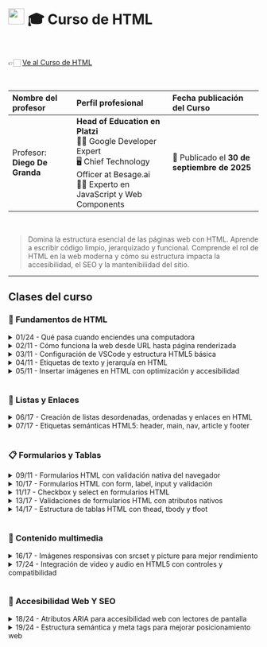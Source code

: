 
# <img width="32px" src="https://static.platzi.com/media/achievements/piezas-curso-html-badge-80b94b6a-d39d-44d8-9218-f14ca1e4764e.png"/> 🎓 Curso de HTML

  <br/>

  👉🏻 [Ve al Curso de HTML](https://platzi.com/cursos/html)
  
  <br/>

  | Nombre del profesor | Perfil profesional | Fecha publicación del Curso |
  | :--- | :--- | :--- |
  | Profesor: **Diego De Granda** | **Head of Education en Platzi** <br/> 👨‍🏫 Google Developer Expert <br/> 🖥️ Chief Technology Officer at Besage.ai <br/> 👨‍💻 Experto en JavaScript y Web Components | 📅 Publicado el **30 de septiembre de 2025** |
  
  <br/>


> Domina la estructura esencial de las páginas web con HTML. Aprende a escribir código limpio, jerarquizado y funcional. Comprende el rol de HTML en la web moderna y cómo su estructura impacta la accesibilidad, el SEO y la mantenibilidad del sitio.

---

## Clases del curso

### 🧱 Fundamentos de HTML
<details>
  <summary>01/24 - Qué pasa cuando enciendes una computadora</summary>
  <br/>

  Aprende a construir páginas web desde cero con **HTML**, enfocándote en **maquetación semántica**, **accesible** y con **buenas prácticas para SEO**. Terminarás con el **código base** de tu primer **portafolio profesional**, sin necesitar conocimientos de programación, solo ganas de iniciar tu camino como *frontend*. Acompaña a **Diego de Granda**, profesional con **más de 15 años** en la industria de *software* y desarrollo de producto.

  ## ¿Qué aprenderás de HTML y maquetación semántica?

  La ruta empieza por el primer paso: **maquetar con HTML**, uno de los tres lenguajes que entiende el navegador. El objetivo es construir estructura clara y preparada para crecer, cuidando la semántica desde el inicio.

  ### ¿Cuál es el primer paso con HTML?

  - Entender que HTML es el lenguaje de maquetación del navegador.
  - Organizar contenido con enfoque semántico desde el inicio.
  - Trabajar una base sólida para futuras mejoras.

  ### ¿Qué construirás al final del curso?

  - Un **código base** listo para evolucionar.
  - El inicio de tu **portafolio profesional**.
  - Un proyecto que demuestra maquetación semántica y accesible.

  ## ¿Cómo se relaciona con accesibilidad y SEO?

  La **maquetación semántica** facilita que el navegador comprenda tu contenido y promueve una experiencia **accesible** desde la base. Además, seguir **buenas prácticas para SEO** te prepara para posicionar mejor tu sitio sin complejidad adicional.

  ### ¿Qué enfoque tendrás para accesibilidad y SEO?

  - Estructura clara y comprensible para el navegador.
  - Inclusión como principio del diseño accesible.
  - Prácticas alineadas con posicionamiento en buscadores.

  ## ¿Quién es tu profesor y qué necesitas para iniciar?

  El curso lo guía **Diego de Granda**, con **más de 15 años** de experiencia en la industria de *software* y desarrollo de producto. No requieres experiencia previa en programación ni otros lenguajes.

  ### ¿Qué requisitos y objetivos tendrás?

  - Requisitos: ninguna base de programación, solo motivación.
  - Objetivo: construir el **código base** de tu portafolio.
  - Camino: iniciar tu perfil como *frontend* con fundamentos claros.

  ¿Listo para comenzar a maquetar con HTML y dar el primer paso hacia tu portafolio? Comparte en comentarios qué te motiva a construir tu sitio y en qué quieres enfocarte.
  <br/><br/>

</details>

<details>
  <summary>02/11 - Cómo funciona la web desde URL hasta página renderizada</summary>
  
  <br/>
  Comprende, paso a paso y sin rodeos, cómo funciona la web desde que escribes una URL hasta que se renderiza una página. Aquí verás el modelo cliente-servidor, el rol del DNS y la IP, y por qué **HTML, CSS y JavaScript** son la base del navegador. Además, distinguirás **páginas estáticas y dinámicas**, y los perfiles de **frontend** y **backend**, con las herramientas clave para empezar.

  ## ¿Cómo se conecta el navegador con Internet y el servidor?

  Antes de escribir la primera línea de HTML, conviene entender el flujo completo. Esa visión te ayuda a depurar mejor y a tomar decisiones desde el inicio.

  Cuando queremos ingresar a una página hacemos un request que llega a los servidores buscando esa url para mandarla en una respuesta de HTML en tu navegador ese sitio, a través de una IP. Este paquete viene con ciertos archivos, el navegador toma ese paquete y los interpreta para poderlo mostrar al usuario.

  ### ¿Qué ocurre con un HTTP request cuando escribes una URL?

  - Al teclear una dirección y presionar Enter, el navegador hace un **HTTP request** por Internet hacia el **servidor** que hospeda el proyecto.
  - El servidor localiza la URL, arma una **respuesta HTTP** con un paquete de archivos y la envía de vuelta al **cliente**: tu navegador.
  - Ejemplo de flujo mencionado: al ingresar a plachi.com, el servidor responde con el proyecto y el navegador empieza a interpretarlo.

  Estamos trabajando con DNS, se transforma en una IP que se conecta directamente con el servidor, este lo podrá interpretar.

  ### ¿Cómo se relacionan DNS y la IP address?

  - El **DNS (Domain Name System)** traduce el dominio a una **IP address**.
  - Esa IP conecta con el servidor correcto para ubicar el proyecto solicitado.
  - La regla práctica: escribimos dominios fáciles de recordar y el sistema los transforma a números de IP para hacer la conexión.

  Una vez que el servidor encuentra este paquete, el navegador abrirá dicho paquete y comenzará a interpretar los archivos que se encuentran en el paquete.

  ### ¿Qué lenguajes entiende el navegador?

  - **HTML**: estructura del contenido que aprenderás primero.
  - **CSS**: estilos para definir la apariencia.
  - **JavaScript**: interacción y dinamismo en la página.
  - Con estos tres, puedes construir experiencias de lectura o páginas interactivas.

  ## ¿Cómo lee y renderiza el navegador una página web?

  El navegador procesa de arriba hacia abajo y resuelve dependencias mientras interpreta. Este orden importa para evitar bloqueos y errores.

  Una vez que llega el paquete, lo descarga, analiza el HTML generando el DOM, con esto comienza a extraer los recursos que vaya leyendo de arriba hacia abajo.

  Parte de los recursos que va a interpretar serán los archivos css, el archivo de javascripts e imágenes en general y otro tipo de archivos dependiendo del proyecto.

  Una vez que el navegador descarga los archivos de estilos, construye el CSS Object Model, luego ejecuta el javascript, y al final comienza a dibujar la página en orden.

  ### ¿Qué es el DOM y el CSS Object Module?

  - Primero descarga y analiza **HTML**, generando el **DOM (Document Object Model)**.
  - Luego, al encontrar estilos, descarga **CSS** y crea el **CSS Object Module**, similar al DOM pero solo de estilos.

  ### ¿Cómo descarga recursos y ejecuta JavaScript?

  - El HTML indica recursos: **CSS**, **JavaScript**, imágenes y otros archivos.
  - El navegador descarga estilos, los interpreta y los aplica al DOM.
  - Cuando el HTML requiere **JavaScript**, lo descarga, lo interpreta y ejecuta para lograr la interacción.
  - Con HTML, CSS y JavaScript listos, el navegador **renderiza** la página.

  > 💡El navegador **SOLO** entiende HTML, CSS, y Javascript. Cualquier otro lenguaje (PHP, Python, Java, etc.) debe ejecutarse y general el HTML para que el navegador pueda mostrarlo.

  ### ¿En qué se diferencian páginas estáticas y dinámicas?

  - **Páginas estáticas**: contenido de consumo. Suelen usar HTML y CSS, rara vez JavaScript. No permiten acciones del usuario como comentar o dar like.
  - **Páginas dinámicas (aplicaciones web)**: permiten acciones del usuario. Ejemplos mencionados: platzi.com para cursos, Facebook, Amazon, Gmail y sistemas bancarios. Tu perfil y resultados cambian según tus interacciones.

  ## ¿Qué roles, herramientas y siguientes pasos necesitas?

  Conocer responsabilidades te orienta en el aprendizaje y te prepara para construir proyectos funcionales.

  ### ¿Qué hace frontend y por dónde empezar?

  - **Frontend**: todo lo visual que el navegador renderiza y con lo que el usuario interactúa.
  - Ruta sugerida: **HTML** primero, luego **CSS**, y después **JavaScript** para el dinamismo.
  - Más adelante, podrás aprender frameworks como *React*, *Vue* o *Angular* cuando domines HTML y CSS.

  ### ¿Qué hace backend y cómo trabaja con datos?

  - **Backend**: todo lo que sucede en el **servidor**.
  - Gestiona la lógica, atiende solicitudes del navegador y se conecta con **bases de datos** para entregar información.
  - Requiere lenguajes de programación del lado del servidor y lenguajes para bases de datos.

  ### ¿Qué herramientas usar para construir y probar?

  - **Editores de texto**: VSCode, Cursor u otros que faciliten escribir código.
  - **Navegadores web**: Chrome, Firefox, Safari o el de tu preferencia para visualizar y depurar.
  - Habilidades que pondrás en práctica.
  - Comprender el flujo cliente-servidor y las respuestas HTTP.
  - Identificar el papel del DNS y la IP en la resolución de dominios.
  - Distinguir entre HTML, CSS y JavaScript al renderizar.
  - Diferenciar páginas estáticas y dinámicas según la interacción.
  - Reconocer responsabilidades de *frontend* y *backend*.
  - Usar editores y navegadores para construir y probar.

  ¿Te gustaría profundizar en alguna parte del flujo, por ejemplo DOM o páginas dinámicas? Comparte tus dudas y experiencias en los comentarios.
  <br/><br/>
</details>

<details>
  <summary>03/11 - Configuración de VSCode y estructura HTML5 básica</summary>
  
  <br/>
  Crear tu primer sitio en HTML5 es más simple de lo que parece. Aquí verás cómo configurar *VSCode*, usar el navegador con el inspector de elementos, generar la estructura base con un atajo y renderizar tu primer Hola mundo con buenas prácticas. Todo paso a paso y con conceptos clave explicados de forma clara.

  ## ¿Cómo preparar las herramientas para HTML con VSCode y navegador?
  Para escribir y visualizar código necesitas dos piezas: un editor de texto y un navegador. El editor recomendado es *VSCode*. El navegador es esencial porque ahí verás cómo se renderiza el HTML y porque incluye el inspector de elementos.

  - Instala *VSCode* y ábrelo. Sigue el instalador según tu sistema operativo.
  - Usa un navegador moderno con inspector de elementos. Te permitirá ver el HTML real y **debuggear** con feedback en tiempo real.
  - Crea una carpeta raíz llamada "Curso HTML". Allí guardarás todo el contenido, clase por clase.
  - Dentro, crea "uno_Fundamentos_HTML" para el módulo y luego "clase uno" como subcarpeta.
  - Evita acentos y espacios en nombres. Usa guion medio, guion bajo o *camel case*.
  - En "clase uno", crea el archivo index.html.

  ### ¿Para qué sirve el inspector de elementos?
  El inspector muestra el árbol real de etiquetas: html, head y body. Permite identificar errores, probar cambios rápidos y entender qué se está renderizando. Es clave para **debuggear** y para recibir **feedback en tiempo real** antes de llevar los cambios al editor.

  ## ¿Qué incluye la estructura básica de HTML5 y por qué importa?
  En index.html puedes generar la base con un atajo: escribe ! y presiona tab. Esto crea el esqueleto HTML5 con etiquetas contenedoras que abren y cierran. Es importante comprender cada línea para que después te enfoques en el contenido dentro de body.

  ```
  <!DOCTYPE html>
  <html lang="en">
    <head>
      <meta charset="UTF-8" />
      <meta name="viewport" content="width=device-width, initial-scale=1.0" />
      <title>document</title>
    </head>
    <body>
    </body>
  </html>
  
  ```

  - Las etiquetas contenedoras se abren y se cierran con slash. El contenido va dentro del par.
  - Todo lo visible en el navegador está dentro de body. Lo de head son instrucciones para el navegador.

  ### ¿Qué hacen doctype html y el atributo lang?

  - `<!DOCTYPE html>` le indica al navegador: esto es **HTML5**. Así usas el estándar vigente y sus etiquetas.
  - En defines el idioma del contenido. El navegador puede ofrecer traducción automática si tu idioma local difiere, por ejemplo con *Google Translator* mediante un pequeño *prompt*.

  ### ¿Qué hace meta charset y meta viewport?

  - habilita **caracteres especiales y emojis**. Sin esto, acentos y símbolos pueden verse como códigos extraños.
  - mejora la visualización en **dispositivos móviles**. Usa el **ancho real del dispositivo** y evita un **zoom inicial** que distorsione el diseño.

  ### ¿Dónde va el contenido visible: body?

  Todo lo que agregues dentro de body se renderiza. El head aloja reglas y metadatos: estilos, configuración del documento

  ---

  [html/01_Fundamentos_HTML/clase_03_fundamento_estructura_basica at main · platzi/html](https://github.com/platzi/html/tree/main/01_Fundamentos_HTML/clase_03_fundamento_estructura_basica)
  <br/><br/>

</details>

<details>
  <summary>04/11 - Etiquetas de texto y jerarquía en HTML</summary>
  
  <br/>
  Aprende a organizar texto en HTML con una **jerarquía clara**. Usar bien **H1 a H6**, **párrafos**, **strong** y **blockquote** mejora la lectura y guía al navegador sobre lo más importante. Verás cómo crear la estructura base, cambiar el **título de la pestaña** y abrir el archivo en el navegador para validar resultados.

  ## ¿Cómo estructurar HTML y cambiar el título de la pestaña?

  Comienza generando la **estructura básica de HTML** y ajusta el **título** para identificar tu proyecto como “Práctica texto”. Abre el archivo en el navegador para confirmar que el título aparece en la pestaña y que el contenido se renderiza con estilos por defecto.

  ### ¿Qué código base usar?

  Usa un archivo index.html con la estructura mínima y el título configurado.

  `<!DOCTYPE html>
  <html lang="es">
    <head>
      <meta charset="UTF-8" />
      <title>Práctica texto</title>
    </head>
    <body>
      <!-- Contenido -->
    </body>
  </html>`

  - Genera la estructura con tu atajo de “símbolo de alineación” y tab.
  - Cambia el título a “Práctica texto”.
  - Abre en el navegador y ajusta el zoom si lo necesitas.

  ## ¿Qué jerarquía de encabezados H1 a H6 conviene?

  Los encabezados vienen con **estilos por defecto** que muestran su jerarquía visual. **H1** es el más grande e importante. **H2** es secundario. **H3** funciona como **subsecciones** dentro de un H2. **H4 a H6** siguen en menor importancia.

  `<h1>Título uno</h1>
  <h2>Título dos</h2>
  <h3>Subsección del H2</h3>`

  ### ¿Cuántos H1, H2 y H3 por archivo?

  - Un solo **H1** por archivo es buena práctica.
  - Puedes tener varios **H2** según tu estructura.
  - Usa **H3** para subdividir contenido dentro de un H2.
  - Evita usar H4, H5 o H6 para texto común si necesitas párrafos.
  - Beneficio clave. El navegador entiende qué es lo más importante y el lector también.
  - Señal visual. El tamaño refuerza la jerarquía al renderizar el documento.

  ## ¿Cómo escribir párrafos, dar énfasis y citar?

  Para texto de explicación usa la etiqueta **p**. No uses encabezados para contenido que debe ser un párrafo. Si necesitas **resaltar** una parte del texto dentro del párrafo, emplea **strong**. Para **citas** o fragmentos destacados utiliza **blockquote**, que se muestra con un estilo distinto al párrafo.

  ### ¿Cómo resaltar con strong sin cambiar la semántica?

  Dentro del párrafo, rodea la parte relevante con strong para darle énfasis visual.

  `<p>Soy un texto, pero <strong>esto es más importante</strong>.</p>`

  - Úsalo para marcar énfasis en una frase.
  - No implica que el resto del párrafo sea menos importante en el significado, solo lo resalta a nivel visual.

  ### ¿Cuándo usar blockquote e inspeccionar estilos?

  Emplea **blockquote** para citar texto o palabras específicas.

  `<blockquote>Curso de HTML</blockquote>`

  - Se renderiza con estilo distinto al párrafo.
  - Útil para citas o extractos destacados.
  - Con el **inspector de elementos** puedes ver cómo el navegador aplica estilos distintos a blockquote y p.

  ### ¿Qué habilidades prácticas se refuerzan?

  - Crear la estructura básica de HTML en un index.html.
  - Cambiar el **título de la pestaña** a “Práctica texto”.
  - Entender la **jerarquía de encabezados** H1 a H6.
  - Respetar la regla de **un H1 por archivo**.
  - Escribir texto con **p** en lugar de encabezados.
  - Dar énfasis con **strong** cuando haga falta.
  - Citar con **blockquote** y validar estilos en el **inspector de elementos**.

  ¿Te quedaron dudas o tienes un ejemplo que quieras revisar? 
  Comenta qué estructura de encabezados planeas usar y qué parte del texto necesitas destacar.
  <br/><br/>
</details>

<details>
  <summary>05/11 - Insertar imágenes en HTML con optimización y accesibilidad</summary>
  
  <br/>
  Insertar imágenes en **HTML** es más que mostrar una foto: es construir una **estructura semántica**, con **accesibilidad** y **rendimiento**. Aquí aprenderás a usar la etiqueta img, el atributo src para rutas, el alt para describir, y a optimizar archivos para que tu sitio cargue rápido.

  ## ¿Cómo insertar imágenes en HTML con la etiqueta img?

  La etiqueta **img** renderiza imágenes directamente en el navegador. Es un elemento vacío: **no lleva etiqueta de cierre**. Debe colocarse dentro de body y necesita el atributo **src** para apuntar a la ruta del archivo y **alt** para la descripción.

  `<!-- Estructura básica -->
  <img src="img/paisaje.jpg" alt="paisajes montañosos.">`

  - `img` es un elemento sin contenido interno: no se cierra con slash.
  - `src` define la ruta relativa al archivo HTML.
  - `alt`  aporta una descripción breve y útil.

  > 💡- Sin `src` no se muestra nada.


  ### ¿Cómo referenciar rutas y renderizar en el navegador?

  Organiza una carpeta img y usa rutas relativas desde tu index.html. El editor suele autocompletar nombres de carpetas y archivos.

  `<!-- Dentro de index.html, apuntando a /img -->
  <img src="img/montana-optimizada.jpg" alt="montañas con lago cristalino.">`

  - Estructura clara de proyecto.
  - Ruta coherente con carpetas.
  - Guardar cambios y refrescar para ver el renderizado.

  ### ¿Qué diferencia tiene img respecto a otras etiquetas?

  - Es de tipo vacío: **no lleva contenido entre etiquetas**.
  - Sus valores viven en propiedades o atributos: src, alt, width, height.

  ## ¿Cómo optimizar imágenes para la web y mejorar rendimiento?

  Las imágenes grandes ralentizan la carga. La buena práctica es **reducir el peso del archivo** antes de usarlo. Se mostró el uso de TinyPNG para comprimir imágenes pesadas y reemplazar versiones “original” por versiones optimizadas.

  - Regla práctica: alrededor de **200 KB** por imagen para carga ágil.
  - Evitar imágenes de **megabytes**: son muy pesadas.
  - Ejemplo: de ~3 MB a **863 KB**, y luego hasta **26 KB** tras optimización adicional.
  - Verifica el peso real en las herramientas del navegador: pestaña *Network* muestra los KB/MB descargados.

  Sugerencias aplicadas en el flujo: - Mantener dos archivos cuando convenga: nombre “original” y versión optimizada. - Reemplazar en src la versión “original” por la **optimizada**. - Probar la carga y el tamaño en *Network* para validar la mejora.

  `<!-- Evitar cargar el archivo pesado -->
  <img src="img/foco.original.jpg" alt="vista de focos.">

  <!-- Usar la versión optimizada -->
  <img src="img/foco.jpg" alt="vista de focos.">`

  ## ¿Cómo mejorar accesibilidad y semántica con alt, width, height, figure y figcaption?

  El atributo **alt** es clave para **accesibilidad**: si la imagen falla, el usuario ve el texto alternativo y los lectores de pantalla lo anuncian. Además, puedes ajustar dimensiones con **width** y **height** cuando la imagen optimizada sigue siendo grande.

  `<!-- Dimensiones controladas en pixeles -->
  <img src="img/foco.jpg" alt="vista de focos." width="200" height="150">`

  - alt describe el contenido visual de forma concreta.
  - width y height ajustan el tamaño en el layout.

  Para descripciones visibles bajo la imagen, utiliza **figure** y **figcaption**. Es una solución semántica superior a usar img + p dentro de un *div*.

  `<figure>
    <img src="img/montana-optimizada.jpg" alt="montañas con lago cristalino.">
    <figcaption>vista panorámica de los Alpes suizos.</figcaption>
  </figure>`

  - figure agrupa imagen y su contexto.
  - figcaption muestra una **descripción visible** asociada.
  - Mejora la semántica y la comprensión del contenido.

  ¿Tienes dudas sobre rutas, pesos en *KB* o el uso de figure y figcaption? Cuéntamelo en los comentarios y revisamos tu caso paso a paso.
  <br/><br/>
</details>

<br/>

### 🔗 Listas y Enlaces
<details>
  <summary>06/17 - Creación de listas desordenadas, ordenadas y enlaces en HTML</summary>
  <br/>

  Aprende a estructurar contenido con **listas HTML** y a conectar páginas y acciones con **enlaces**. Verás cómo usar **UL**, **OL** y **LI** para organizar información, y cómo trabajar con **A**, **href**, **target**, **mailto** y **tel** para crear experiencias útiles y claras. Todo con ejemplos prácticos y listos para el navegador.

## ¿Qué son las listas en HTML y cuándo usarlas?

Las listas permiten organizar elementos relacionados. Con **listas desordenadas** presentas ítems sin prioridad. Con **listas ordenadas** defines un orden de pasos que sí importa. Así, eliges la estructura correcta según el objetivo: compras sin orden o instrucciones con secuencia.

### ¿Cómo crear una lista desordenada con ul y li?

- Usa **UL** para una lista sin prioridad.
- Añade cada elemento con **LI**.
- El navegador muestra viñetas automáticamente.

`<ul>
  <li>Leche</li>
  <li>Pan</li>
  <li>Verduras</li>
</ul>`

Claves: **UL** (*unordered list*) y **LI** (*list item*). Son ideales cuando el orden no afecta el resultado.

### ¿Cómo crear una lista ordenada con ol y li?

- Usa **OL** cuando el orden sí influye.
- Cada **LI** se numera automáticamente.

`<ol>
  <li>Hervir agua</li>
  <li>Agregar café</li>
  <li>Servir en taza</li>
</ol>`

La prioridad la marca el número. Cambiar el orden cambia el resultado.

### ¿Por qué importar el orden según el caso?

- Compras: el orden no importa, usa **UL**.
- Recetas o pasos: el orden importa, usa **OL**.
- La elección correcta mejora claridad y experiencia.

## ¿Cómo personalizar listas con type y start?

HTML permite ajustar la apariencia y la continuidad de listas ordenadas. Así comunicas mejor la prioridad y mantienes coherencia cuando hay contenido intermedio.

### ¿Cómo usar números romanos o letras con type?

- En **OL**, el atributo **type** cambia el estilo de numeración.
- Opciones: números romanos en mayúscula o minúscula, letras alfabéticas y números.

  `<ol type="I">
    <li>Paso uno</li>
    <li>Paso dos</li>
  </ol>

  <ol type="a">
    <li>Opción A</li>
    <li>Opción B</li>
  </ol>`

  Resultado: I, II, III… o a, b, c… según el caso.

  ### ¿Cómo continuar numeración con start?

  - Cada **OL** comienza en 1 por defecto.
  - Para continuar después de una lista previa separada por contenido, usa **start**.

  `<ol>
    <li>Texto</li>
    <li>Imágenes</li>
    <li>Multimedia</li>
  </ol>

  <p>Contenido intermedio…</p>

  <ol start="4">
    <li>Accesibilidad</li>
    <li>SEO</li>
    <li>Despliegue</li>
  </ol>`

  Beneficio: mantienes la secuencia 1–6 aunque haya bloques intermedios.

  ## ¿Cómo crear enlaces en HTML con a, href y target?

  Un **enlace** se define con **A** y el destino con **href**. El texto entre apertura y cierre es el que verá la persona. El navegador lo muestra con subrayado, color y cursor de mano para indicar que es interactivo.

  ### ¿Cómo abrir en nueva pestaña con target?

  - **target** controla dónde se abre el enlace.
  - Usa **target="_blank"** para abrir en otra pestaña y conservar la actual.

  `<a href="https://platzi.com" target="_blank">platzi</a>`

  Útil cuando no quieres perder el contexto de navegación.

  ### ¿Cómo enviar emails con mailto?

  - Con **mailto:** abres el cliente de correo con datos prellenados.
  - Puedes definir **subject** y **body**.

  `<a href="mailto:info@ejemplo.com?subject=consulta&body=hola">enviar email</a>`

  Ventaja: facilita contactar sin copiar y pegar direcciones.

  ### ¿Cómo llamar con tel?

  - Con **tel:** inicias una llamada desde móviles o apps compatibles.

  `<a href="tel:3412345678">Llamar +34 12345678</a>`

  En móvil, abre el marcador y completa el número automáticamente.

  ¿Tienes dudas o ejemplos que quieras probar con **UL**, **OL**, **LI** o **A**? Comenta qué estructura necesitas y lo afinamos juntos.

</details>

<details>
  <summary>07/17 - Etiquetas semánticas HTML5: header, main, nav, article y footer</summary>
  <br/>

  La semántica en HTML5 define una estructura clara que mejora la comprensión del contenido por personas, navegadores y lectores de pantalla. Usar etiquetas con significado aporta orden, **facilita el trabajo en equipo**, **mejora la accesibilidad** y **ayuda al SEO** al permitir que Google indexe mejor cada sección.

  > 💡La semántica no es algo que se va a renderizar en el navegador pero le dice al navegador qué sección en la que está el usuario porque se basa en la sección.

  ## ¿Qué es la semántica en HTML5 y por qué importa?

  La semántica asigna significado a las secciones del documento mediante etiquetas específicas. No cambia el diseño por sí misma, pero **indica qué es cada parte** del proyecto y **cómo debe ser interpretada**.

  - **Diferencia clave:** head vs header. El head contiene lo que el navegador necesita para cargar el proyecto; el header es el encabezado visible del contenido.
  - El body es el cuerpo que se renderiza en pantalla.
  - Etiquetas como header, main y footer delimitan secciones principales con propósito claro.
  - Beneficio directo: los lectores de contenido pueden anunciar “estás en el header con una barra de navegación” y guiar a usuarios con baja visión.
  - Beneficio técnico: Google puede **indexar** mejor las secciones cuando el documento utiliza etiquetas semánticas correctas.

  ## ¿Cómo se estructura una página con etiquetas semánticas?

  Una base semántica típica separa el encabezado, el contenido principal y el cierre. Además, incorpora navegación y organización interna del contenido con etiquetas como nav, section, article y aside.

  ### ¿Cómo se ve el código base?

  `<!DOCTYPE html>
  <html lang="es">
    <head>
      <meta charset="UTF-8" />
      <meta name="viewport" content="width=device-width, initial-scale=1.0" />
      <title>Mi sitio web</title>
    </head>
    <body>
      <header>
        <h1>Mi sitio web</h1>
        <nav>
          <ul>
            <li><a href="#inicio">Inicio</a></li>
            <li><a href="#servicios">Servicios</a></li>
            <li><a href="#contacto">Contacto</a></li>
          </ul>
        </nav>
      </header>

      <main>
        <section id="articulos">
          <article>
            <h2>Título del artículo</h2>
            <p>Contenido del artículo dentro de la sección principal.</p>
          </article>
          <!-- Puedes repetir más <article> según el contenido -->
        </section>

        <aside>
          <p>Barra lateral con opciones o enlaces relacionados.</p>
        </aside>
      </main>

      <footer>
        <p>Copyright 2025 Mi sitio. Todos los derechos reservados.</p>
      </footer>
    </body>
  </html>`

  ### ¿Qué hace cada etiqueta?

  - head: metadatos y recursos necesarios para cargar el proyecto.
  - header: encabezado visible; suele incluir logotipo, título y barra de navegación.
  - nav: la navegación principal; se implementa con una *unorganized list* (ul), *list items* (li) y enlaces *anchor* (a).
  - main: contenido relevante que el usuario viene a consumir.
  - section: agrupa bloques temáticos dentro del main.
  - article: pieza de contenido independiente, como entradas de un blog.
  - aside: barra lateral que complementa o filtra el contenido principal.
  - footer: cierre con información secundaria, como derechos o enlaces menos densos.

  > 💡**Consejos prácticos:** - Usa **etiquetas semánticas** para que cualquier integrante del equipo identifique rápido la sección que debe modificar. - Mantén la navegación en nav para que lectores de pantalla y buscadores la detecten con precisión. - Inserta contenidos repetibles en article y organízalos por section cuando corresponda.

  ## ¿Cómo mejora la accesibilidad y el SEO con semántica?

  La semántica crea un mapa comprensible del contenido para tecnologías de asistencia y motores de búsqueda.

  - **Accesibilidad:** lectores de pantalla anuncian secciones como header, nav, main y footer, guiando la lectura.
  - **SEO:** Google indexa mejor páginas con estructura clara, lo que optimiza la posibilidad de aparecer ante búsquedas relevantes.
  - **Mantenibilidad:** el equipo entiende dónde está cada parte del proyecto al leer el HTML.
  - **Futuro con CSS:** podrás **aplicar estilos** apuntando a secciones específicas con precisión.

  ¿Tienes dudas sobre cómo organizar tu estructura semántica o tu menú de navegación? Comparte tus preguntas y ejemplos para revisarlos juntos.

</details>

<br/>

### 📋 Formularios y Tablas
<details>
  <summary>09/11 - Formularios HTML con validación nativa del navegador</summary>
  <br/>

  Los formularios en HTML son la vía directa para que una persona comparta datos con un proyecto web. Con una estructura correcta, el navegador ofrece autocompletado y validación nativa que simplifican el llenado y mejoran la experiencia, desde un *login* hasta un comentario en una red social.

  ## ¿Por qué los formularios son la base de la interacción en HTML?

  Los formularios permiten enviar información al servidor para ejecutar acciones concretas. Ejemplos como iniciar sesión o comentar un contenido dependen de esta estructura. Además, el navegador puede ayudar con el autocompletado y ciertas validaciones si usamos las etiquetas y atributos adecuados.

  - Evita formularios largos sin guardado intermedio: generan frustración.
  - Diseña formularios sencillos y claros: mejor experiencia.
  - Aprovecha la validación nativa del navegador: menos código adicional.
  - Usa estructura semántica y atributos correctos: autocompletado más efectivo.

  ## ¿Cómo estructurar un formulario con form, action y method?

  La etiqueta `form` no es decorativa: informa al navegador que habrá interacción y activa funciones útiles. Define dos atributos clave: **action** indica a dónde se envían los datos y **method** define cómo se envían usando verbos HTTP como *get* y *post*.

  `<form action="#" method="post">
    <!-- Campos del formulario -->
  </form>`

  - **action**: destino de los datos; puede ser una URL o un *endpoint* de un *API*.
  - **method**: forma de envío; se usan verbos HTTP como *get* y *post*.
  - Presionar Enter o un botón de envío intenta enviar el formulario.
  - Usar `form` habilita validaciones del navegador en campos como correos.

  ### ¿Cómo enviar los datos con un botón submit?

  El formulario se completa con un botón de tipo `submit`, que dispara el envío al destino definido en `action` usando el `method` indicado.

  `<button type="submit">Enviar</button>`

  - `type="submit"`: indica que el botón envía el formulario.
  - Si `action` es `#`, la página se refresca sin una acción real.

  ## ¿Cómo etiquetar y capturar datos con label, input y textarea?

  Para mejorar la accesibilidad, el autocompletado y el envío correcto, se combinan `label`, `input` y, cuando corresponde, `textarea`. La clave es vincular cada `label` con su campo y nombrar adecuadamente los datos que se enviarán.

  ### ¿Cómo vincular label e input con for e id?

  `label` describe el propósito del campo y se asocia al `input` mediante `for` e `id` iguales. Así, un clic en la etiqueta activa el campo y el navegador reconoce mejor el dato.

  `<div>
    <label for="nombre">Nombre:</label>
    <input id="nombre" name="nombre" />
  </div>`

  - `for` en `label` debe coincidir con el `id` del `input`.
  - `name` define la clave con la que el dato viaja al servidor.
  - `div` puede usarse como contenedor para separar campos cuando no hay una etiqueta semántica específica.

  ### ¿Cómo capturar correos con input type=email?

  Para correos, el navegador ofrece validación básica y autocompletado cuando el `input` usa `type="email"` y está correctamente etiquetado.

  `<div>
    <label for="email">Correo electrónico:</label>
    <input id="email" name="email" type="email" />
  </div>`

  - `type="email"`: activa validaciones nativas para formato de correo.
  - Con datos guardados, el navegador sugiere completar el campo.

  ### ¿Cuándo usar textarea con filas y columnas?

  Cuando se requiere texto largo (por ejemplo, un mensaje), `textarea` ofrece un área ampliada y redimensionable. Se vincula igual que un `input` con `label`.

  `<div>
    <label for="mensaje">Mensaje:</label>
    <textarea id="mensaje" name="mensaje" rows="4" cols="40"></textarea>
  </div>`

  - `rows` y `cols`: altura y ancho iniciales visibles.
  - Permite saltos de línea y mayor comodidad al escribir textos extensos.

  `<form action="#" method="post">
    <div>
      <label for="nombre">Nombre:</label>
      <input id="nombre" name="nombre" />
    </div>

    <div>
      <label for="email">Correo electrónico:</label>
      <input id="email" name="email" type="email" />
    </div>

    <div>
      <label for="mensaje">Mensaje:</label>
      <textarea id="mensaje" name="mensaje" rows="4" cols="40"></textarea>
    </div>

    <button type="submit">Enviar</button>
  </form>`

  - Combina `form` con `action` y `method` para definir destino y envío.
  - Vincula `label` y campos con `for`/`id` y nombra datos con `name`.
  - Cierra con `button type="submit"` para enviar al servidor.

  ¿Tienes dudas sobre qué campos pedir o cómo nombrarlos con `name` para tu *endpoint* de *login* o un comentario? Comparte tu caso en los comentarios y afinamos la estructura juntos.

</details>

<details>
  <summary>10/17 - Formularios HTML con form, label, input y validación</summary>
  <br/>

  Aprende a ampliar y validar datos en formularios HTML con inputs nativos y buenas prácticas. Aquí verás cómo usar password, number con min y max, date con calendario, color con selector y radio agrupado con *fieldset* y *legend*. Todo con etiquetas label, for, id y name bien enlazadas para accesibilidad y envío correcto.

  ## ¿Qué inputs de formulario amplían la recolección de datos?

  Los inputs adecuados mejoran la experiencia y la calidad de los datos. Con HTML puedes pedir contraseñas con privacidad, números validados, fechas con calendario y colores con un selector visual.

  ### ¿Cómo capturar contraseñas con privacidad?
  El input type="password" oculta los caracteres con puntos o asteriscos. Es una mejora de **privacidad**, no de **seguridad**. La seguridad depende de enviar por **HTTPS**.

- Usa label, for, id y name para accesibilidad y envío correcto.
- Los navegadores y el *password manager* pueden sugerir autocompletado.

  `<form method="post" action="#">
    <div>
      <label for="password">Contraseña:</label>
      <input type="password" id="password" name="password" />
    </div>
  </form>`

  El input type="password" oculta los caracteres con puntos o asteriscos. Es una mejora de **privacidad**, no de **seguridad**. La seguridad depende de enviar por **HTTPS**.

  - Usa label, for, id y name para accesibilidad y envío correcto.
  - Los navegadores y el *password manager* pueden sugerir autocompletado.

  `<form method="post" action="#">
    <div>
      <label for="password">Contraseña:</label>
      <input type="password" id="password" name="password" />
    </div>
  </form>`

  ### ¿Cómo pedir colores con un selector nativo?

  El input type="color" abre un *color picker* para elegir un valor hexadecimal.

  `<div>
    <label for="color">Color:</label>
    <input type="color" id="color" name="color" />
  </div>`

  - Selección visual y precisa del color.
  - Envío directo del valor al servidor.

  ## ¿Cómo validar números y fechas en HTML sin complicarse?

  Para datos numéricos y fechas, los inputs nativos aportan validación y controles del navegador. Evitas errores comunes y mejoras la usabilidad.

  ### ¿Cómo limitar rangos con min y max?

  Con type="number" puedes aceptar solo números y definir límites con min y max. Útil, por ejemplo, para una **edad** entre 18 y 70.

  `<div>
    <label for="edad">Edad:</label>
    <input type="number" id="edad" name="edad" min="18" max="70" />
  </div>`

  - Solo valores numéricos válidos.
  - Impide bajar de 18 o subir de 70.

  ### ¿Cómo seleccionar fechas con el calendario nativo?

  El input type="date" muestra un calendario para elegir día, mes y año.

  `<div>
    <label for="fecha">Fecha:</label>
    <input type="date" id="fecha" name="fecha" />
  </div>`

  - Reduce errores de formato de fecha.
  - Interfaz familiar del navegador.

  ## ¿Cómo agrupar opciones con radio para enviar un solo valor?

  Cuando hay varias opciones y solo una respuesta válida, usa type="radio" con el mismo name para cada opción. Agrupa semánticamente con *fieldset* y titula el grupo con *legend*.

  `<fieldset>
    <legend>Género</legend>

    <input type="radio" id="masculino" name="genero" value="M" />
    <label for="masculino">Masculino</label>

    <input type="radio" id="femenino" name="genero" value="F" />
    <label for="femenino">Femenino</label>
  </fieldset>`

  - El mismo name garantiza que solo se seleccione una opción.
  - El atributo value envía el dato útil: M o F.
  - *Fieldset* y *legend* agrupan y describen el conjunto de opciones.

  **Consejos rápidos**. - Usa name para definir cómo viaja el dato al servidor. - Enlaza label con for y el id correspondiente. - Recuerda: el input password mejora la privacidad visual, pero la seguridad exige usar **HTTPS**.

  ¿Quieres practicar con *checkbox* y listas de *options* para países u otras categorías? Comenta qué casos de uso tienes y qué inputs necesitas implementar.

</details>

<details>
  <summary>11/17 - Checkbox y select en formularios HTML</summary>
  <br/>
</details>

<details>
  <summary>13/17 - Validaciones de formularios HTML con atributos nativos</summary>
  <br/>
</details>

<details>
  <summary>14/17 - Estructura de tablas HTML con thead, tbody y tfoot</summary>
  <br/>
</details>
<br/>

### 👾 Contenido multimedia
<details>
  <summary>16/17 - Imágenes responsivas con srcset y picture para mejor rendimiento</summary>
  <br/>
</details>

<details>
  <summary>17/24 - Integración de video y audio en HTML5 con controles y compatibilidad</summary>
  <br/>
</details>
<br/>

### 📍 Accesibilidad Web Y SEO
<details>
  <summary>18/24 - Atributos ARIA para accesibilidad web con lectores de pantalla</summary>
  <br/>
</details>

<details>
  <summary>19/24 - Estructura semántica y meta tags para mejorar posicionamiento web</summary>
  <br/>
</details>